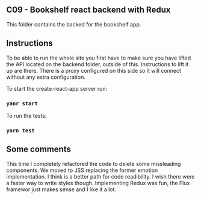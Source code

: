 ## C09 - Bookshelf react backend with Redux

This folder contains the backed for the bookshelf app.

## Instructions 

To be able to run the whole site you first have to make sure you have lifted the API located on the backend folder, outside of this. Instructions to lift it up are there. There is a proxy configured on this side so it will connect without any extra configuration.

To start the create-react-app server run: 

### `yanr start`

To run the tests:

### `yarn test`


## Some comments

This time I completely refactored the code to delete some missleading components. We moved to JSS replacing the former emotion implementation. I think is a better path for code readibility. I wish there were a faster way to write styles though.
Implementing Redux was fun, the Flux framewor just makes sense and I like it a lot.


